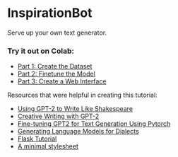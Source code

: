 # InspirationBot
Serve up your own text generator.

### Try it out on Colab:

 * [Part 1: Create the Dataset](https://colab.research.google.com/drive/1wgDqzFSf-G3Z9-VbmJ6rouXtjY181ej8)
 * [Part 2: Finetune the Model](https://colab.research.google.com/drive/1wwTlUoxg-Y7eFLuy1DrzYT3IEcqInROo)
 * [Part 3: Create a Web Interface](https://colab.research.google.com/drive/1Ig3fq6Kna4dh_ncFgbZjFn9ouFpwkwvr)


Resources that were helpful in creating this tutorial:
* [Using GPT-2 to Write Like Shakespeare](http://education.abcom.com/using-gpt-2-to-write-like-shakespeare/)
* [Creative Writing with GPT-2](https://colab.research.google.com/drive/1sNtF6Z9U_fXIIZHfJqpZVr_-vh3Ki8GN#scrollTo=kkW9GVWGb07F)
* [Fine-tuning GPT2 for Text Generation Using Pytorch](https://towardsdatascience.com/fine-tuning-gpt2-for-text-generation-using-pytorch-2ee61a4f1ba7)
* [Generating Language Models for Dialects](https://colab.research.google.com/drive/1fXFH7g4nfbxBo42icI4ZMy-0TAGAxc2i)
* [Flask Tutorial](http://www.compjour.org/lessons/flask-single-page/)
* [A minimal stylesheet](https://chr15m.github.io/minimal-stylesheet/)